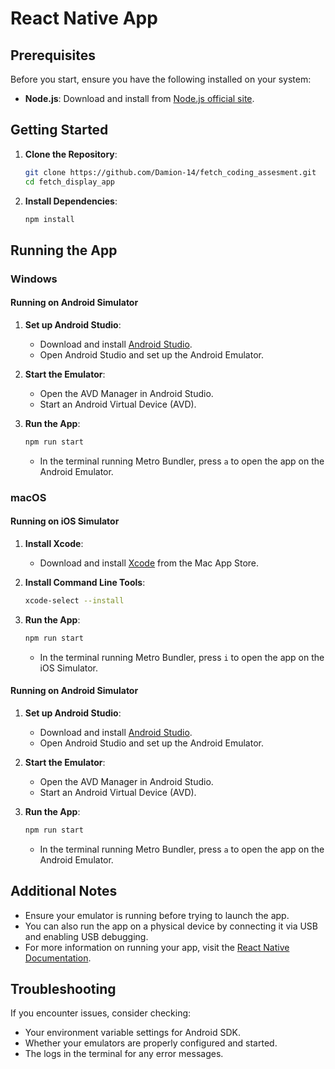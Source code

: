 
# React Native App

## Prerequisites

Before you start, ensure you have the following installed on your system:

- **Node.js**: Download and install from [Node.js official site](https://nodejs.org/).

## Getting Started

1. **Clone the Repository**:
   ```bash
   git clone https://github.com/Damion-14/fetch_coding_assesment.git  
   cd fetch_display_app
   ```

2. **Install Dependencies**:
   ```bash
   npm install
   ```

## Running the App

### Windows

#### Running on Android Simulator

1. **Set up Android Studio**:
   - Download and install [Android Studio](https://developer.android.com/studio).
   - Open Android Studio and set up the Android Emulator.

2. **Start the Emulator**:
   - Open the AVD Manager in Android Studio.
   - Start an Android Virtual Device (AVD).

3. **Run the App**:
   ```bash
   npm run start
   ```
   - In the terminal running Metro Bundler, press `a` to open the app on the Android Emulator.

### macOS

#### Running on iOS Simulator

1. **Install Xcode**:
   - Download and install [Xcode](https://apps.apple.com/us/app/xcode/id497799835?mt=12) from the Mac App Store.

2. **Install Command Line Tools**:
   ```bash
   xcode-select --install
   ```

3. **Run the App**:
   ```bash
   npm run start
   ```
   - In the terminal running Metro Bundler, press `i` to open the app on the iOS Simulator.

#### Running on Android Simulator

1. **Set up Android Studio**:
   - Download and install [Android Studio](https://developer.android.com/studio).
   - Open Android Studio and set up the Android Emulator.

2. **Start the Emulator**:
   - Open the AVD Manager in Android Studio.
   - Start an Android Virtual Device (AVD).

3. **Run the App**:
   ```bash
   npm run start
   ```
   - In the terminal running Metro Bundler, press `a` to open the app on the Android Emulator.

## Additional Notes

- Ensure your emulator is running before trying to launch the app.
- You can also run the app on a physical device by connecting it via USB and enabling USB debugging.
- For more information on running your app, visit the [React Native Documentation](https://reactnative.dev/docs/environment-setup).

## Troubleshooting

If you encounter issues, consider checking:

- Your environment variable settings for Android SDK.
- Whether your emulators are properly configured and started.
- The logs in the terminal for any error messages.